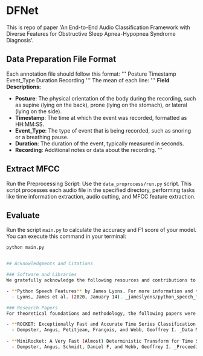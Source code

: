 # DFNet
This is repo of paper 'An End-to-End Audio Classification Framework with Diverse Features for Obstructive Sleep Apnea-Hypopnea Syndrome Diagnosis'.


## Data Preparation File Format

Each annotation file should follow this format:
'''
Posture  Timestamp  Event_Type  Duration  Recording
'''
The mean of each line:
'''
**Field Descriptions:**
- **Posture**: The physical orientation of the body during the recording, such as supine (lying on the back), prone (lying on the stomach), or lateral (lying on the side).
- **Timestamp**: The time at which the event was recorded, formatted as HH:MM:SS.
- **Event_Type**: The type of event that is being recorded, such as snoring or a breathing pause.
- **Duration**: The duration of the event, typically measured in seconds.
- **Recording**: Additional notes or data about the recording.
'''

## Extract MFCC
Run the Preprocessing Script: Use the `data_proprocess/run.py` script. This script processes each audio file in the specified directory, performing tasks like time information extraction, audio cutting, and MFCC feature extraction.

## Evaluate

Run the script `main.py` to calculate the accuracy and F1 score of your model. You can execute this command in your terminal:

```bash
python main.py


## Acknowledgments and Citations

### Software and Libraries
We gratefully acknowledge the following resources and contributions to our work:

- **Python Speech Features** by James Lyons. For more information and to cite the software, please refer to:
  - Lyons, James et al. (2020, January 14). _jameslyons/python_speech_features: release v0.6.1_ (Version 0.6.1). Zenodo. [DOI: 10.5281/zenodo.3607820](http://doi.org/10.5281/zenodo.3607820)

### Research Papers
For theoretical foundations and methodology, the following papers were instrumental to our research:

- **ROCKET: Exceptionally Fast and Accurate Time Series Classification Using Random Convolutional Kernels**
  - Dempster, Angus, Petitjean, François, and Webb, Geoffrey I. _Data Mining and Knowledge Discovery_, 34(5), 1454-1495, 2020.
  
- **MiniRocket: A Very Fast (Almost) Deterministic Transform for Time Series Classification**
  - Dempster, Angus, Schmidt, Daniel F, and Webb, Geoffrey I. _Proceedings of the 27th ACM SIGKDD Conference on Knowledge Discovery & Data Mining_. ACM, New York, 2021, pp. 248–257.
